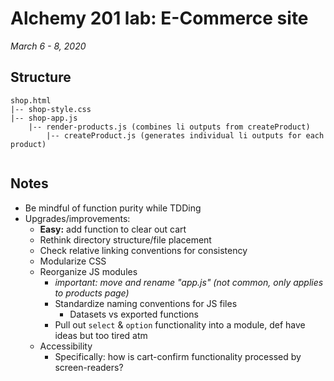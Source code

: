 # Alchemy 201 lab: E-Commerce site

_March 6 - 8, 2020_

## Structure

```
shop.html
|-- shop-style.css
|-- shop-app.js
    |-- render-products.js (combines li outputs from createProduct)
        |-- createProduct.js (generates individual li outputs for each product)
        
```

## Notes

- Be mindful of function purity while TDDing
- Upgrades/improvements:
    - **Easy:** add function to clear out cart
    - Rethink directory structure/file placement
    - Check relative linking conventions for consistency
    - Modularize CSS
    - Reorganize JS modules
        - _important: move and rename "app.js" (not common, only applies to products page)_
        - Standardize naming conventions for JS files
            - Datasets vs exported functions
        - Pull out `select` & `option` functionality into a module, def have ideas but too tired atm
    - Accessibility
        - Specifically: how is cart-confirm functionality processed by screen-readers?